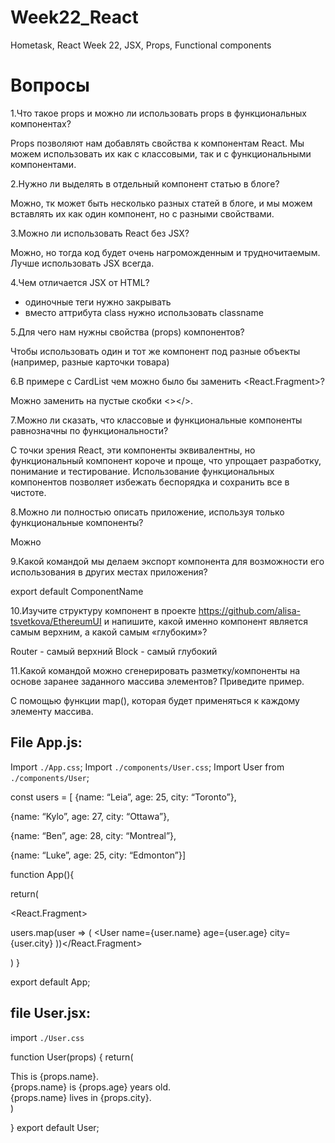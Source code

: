 # Week22_React
Hometask, React Week 22, JSX, Props, Functional components

# Вопросы 
1.Что такое props и можно ли использовать props в функциональных компонентах?

Props позволяют нам добавлять свойства к компонентам React. Мы можем использовать их как с классовыми, так и с функциональными компонентами.

2.Нужно ли выделять в отдельный компонент статью в блоге?

Можно, тк может быть несколько разных статей в блоге, и мы можем вставлять их как один компонент, но с разными свойствами.

3.Можно ли использовать React без JSX?

Можно, но тогда код будет очень нагроможденным и трудночитаемым. Лучше использовать JSX всегда.

4.Чем отличается JSX от HTML?

* одиночные теги нужно закрывать 
* вместо аттрибута class нужно использовать classname

5.Для чего нам нужны свойства (props) компонентов?

Чтобы использовать один и тот же компонент под разные объекты (например, разные карточки товара)

6.В примере с CardList чем можно было бы заменить <React.Fragment>?

Можно заменить на пустые скобки <></>.

7.Можно ли сказать, что классовые и функциональные компоненты равнозначны по функциональности?

С точки зрения React, эти компоненты эквивалентны, но  функциональный компонент короче и проще, что упрощает разработку, понимание и тестирование. Использование функциональных компонентов позволяет избежать беспорядка и сохранить все в чистоте.

8.Можно ли полностью описать приложение, используя только функциональные компоненты?

Можно

9.Какой командой мы делаем экспорт компонента для возможности его использования в других местах приложения?

export default ComponentName

10.Изучите структуру компонент в проекте https://github.com/alisa-tsvetkova/EthereumUI и напишите, какой именно компонент является самым верхним, а какой самым «глубоким»?

Router - самый верхний
Block - самый глубокий

11.Какой командой можно сгенерировать разметку/компоненты на основе заранее заданного массива элементов? Приведите пример.


С помощью функции map(), которая будет применяться к каждому элементу массива.


## File App.js:


Import `./App.css`;
Import `./components/User.css`;
Import User from `./components/User`;

const users = [
{name: “Leia”, age: 25, city: “Toronto”},

{name: “Kylo”, age: 27, city: “Ottawa”},

{name: “Ben”, age: 28, city: “Montreal”},

{name: “Luke”, age: 25, city: “Edmonton”}]


function App(){

 return(

   <React.Fragment>

users.map(user => (
<User name={user.name} age={user.age} city={user.city}</User>
))</React.Fragment>

)
}

export default App;


## file User.jsx:

import `./User.css`

function User(props) {
return(
<div className “user-card”>
<div className “user-name”>This is {props.name}.</div>
<div className “user-age”>{props.name} is {props.age} years old.</div>
<div className “user-city”>{props.name} lives in {props.city}. </div>
</div>
)

}
export default User;
